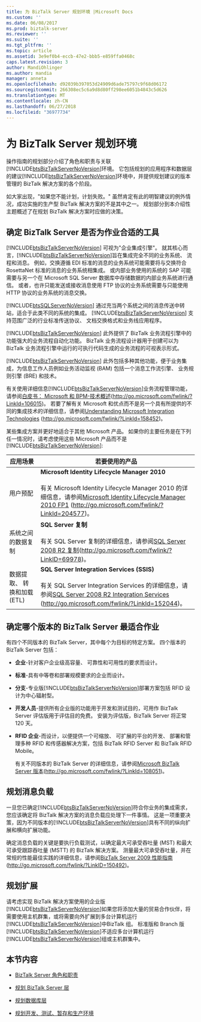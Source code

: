 ```yaml
---
title: 为 BizTalk Server 规划环境 |Microsoft Docs
ms.custom: ''
ms.date: 06/08/2017
ms.prod: biztalk-server
ms.reviewer: ''
ms.suite: ''
ms.tgt_pltfrm: ''
ms.topic: article
ms.assetid: 3e9ef0b4-eccb-47e2-bbb5-e859ffa0468c
caps.latest.revision: 3
author: MandiOhlinger
ms.author: mandia
manager: anneta
ms.openlocfilehash: d92039b397053d24909d6ade75797c9f68d06172
ms.sourcegitcommit: 266308ec5c6a9d8d80ff298ee6051b4843c5d626
ms.translationtype: MT
ms.contentlocale: zh-CN
ms.lasthandoff: 06/27/2018
ms.locfileid: "36977734"
---
```

# <a name="planning-the-environment-for-biztalk-server"></a>为 BizTalk Server 规划环境
操作指南的规划部分介绍了角色和职责与关联[!INCLUDE[btsBizTalkServerNoVersion](../includes/btsbiztalkservernoversion-md.md)]环境。 它包括规划的应用程序和数据层的建议[!INCLUDE[btsBizTalkServerNoVersion](../includes/btsbiztalkservernoversion-md.md)]环境中，并提供规划建议的版本管理的 BizTalk 解决方案的各个阶段。  
  
 如大家出现，"如果您不能计划，计划失败。" 虽然肯定有此的明智建议的例外情况，成功实施的生产型 BizTalk 解决方案的不是其中之一。 规划部分到本介绍性主题概述了在规划 BizTalk 解决方案时应做的决策。  
  
## <a name="deciding-whether-biztalk-server-is-the-right-tool-for-the-job"></a>确定 BizTalk Server 是否为作业合适的工具  
 [!INCLUDE[btsBizTalkServerNoVersion](../includes/btsbiztalkservernoversion-md.md)] 可视为"企业集成引擎"。 就其核心而言，[!INCLUDE[btsBizTalkServerNoVersion](../includes/btsbiztalkservernoversion-md.md)]旨在集成完全不同的业务系统、 流程和消息。 例如，交换遵循 EDI 标准的消息的业务系统可能需要将与交换符合 RosettaNet 标准的消息的业务系统相集成。 或内部业务使用的系统的 SAP 可能需要与另一个在 Microsoft SQL Server 数据库中存储数据的内部业务系统进行通信。 或者，也许只能发送或接收消息使用 FTP 协议的业务系统需要与只能使用 HTTP 协议的业务系统的消息交换。  
  
 [!INCLUDE[btsSQLServerNoVersion](../includes/btssqlservernoversion-md.md)] 通过充当两个系统之间的消息传送中转站，适合于此类不同的系统的集成。 [!INCLUDE[btsBizTalkServerNoVersion](../includes/btsbiztalkservernoversion-md.md)] 支持范围广泛的行业标准传送协议、 文档交换格式和业务线应用程序。  
  
 [!INCLUDE[btsBizTalkServerNoVersion](../includes/btsbiztalkservernoversion-md.md)] 此外提供了 BizTalk 业务流程引擎中的功能强大的业务流程自动化功能。 BizTalk 业务流程设计器用于创建可以为 BizTalk 业务流程引擎中运行的可执行代码生成的业务流程的可视表示形式。  
  
 [!INCLUDE[btsBizTalkServerNoVersion](../includes/btsbiztalkservernoversion-md.md)] 此外包括多种其他功能，便于业务集成，为信息工作人员例如业务活动监视 (BAM) 包括一个消息工作流引擎、 业务规则引擎 (BRE) 和技术。  
  
 有关使用详细信息[!INCLUDE[btsBizTalkServerNoVersion](../includes/btsbiztalkservernoversion-md.md)]业务流程管理功能，请参阅[白皮书： Microsoft 和 BPM-技术概述](http://go.microsoft.com/fwlink/?LinkId=106015)(<http://go.microsoft.com/fwlink/?LinkId=106015>)。 若要了解有关 Microsoft 和优点而不是另一个具有所提供的不同的集成技术的详细信息，请参阅[Understanding Microsoft Integration Technologies](http://go.microsoft.com/fwlink/?LinkId=158452) (<http://go.microsoft.com/fwlink/?LinkId=158452>)。  
  
 某些集成方案并更好地适合于其他 Microsoft 产品。 如果你的主要任务是在下列任一情况时，请考虑使用这些 Microsoft 产品而不是[!INCLUDE[btsBizTalkServerNoVersion](../includes/btsbiztalkservernoversion-md.md)]:  
  
|**应用场景**|**若要使用的产品**|  
|------------------|------------------------|  
|用户预配|**Microsoft Identity Lifecycle Manager 2010**<br /><br /> 有关 Microsoft Identity Lifecycle Manager 2010 的详细信息，请参阅[Microsoft Identity Lifecycle Manager 2010 FP1](http://go.microsoft.com/fwlink/?LinkId=204577) (http://go.microsoft.com/fwlink/?LinkId=204577)。|  
|系统之间的数据复制|**SQL Server 复制**<br /><br /> 有关 SQL Server 复制的详细信息，请参阅[SQL Server 2008 R2 复制](http://go.microsoft.com/fwlink/?LinkID=69978)(http://go.microsoft.com/fwlink/?LinkID=69978)。|  
|数据提取、 转换和加载 (ETL)|**SQL Server Integration Services (SSIS)**<br /><br /> 有关 SQL Server Integration Services 的详细信息，请参阅[SQL Server 2008 R2 Integration Services](http://go.microsoft.com/fwlink/?LinkId=152044) (http://go.microsoft.com/fwlink/?LinkId=152044)。|  
  
## <a name="deciding-which-edition-of-biztalk-server-is-right-for-the-job"></a>确定哪个版本的 BizTalk Server 最适合作业  
 有四个不同版本的 BizTalk Server，其中每个为目标的特定方案。 四个版本的 BizTalk Server 包括：  
  
- **企业**-针对客户企业级高容量、 可靠性和可用性的要求而设计。  
  
- **标准**-具有中等卷和部署规模要求的企业而设计。  
  
- **分支**-专业版[!INCLUDE[btsBizTalkServerNoVersion](../includes/btsbiztalkservernoversion-md.md)]部署方案包括 RFID 设计为中心辐射型。  
  
- **开发人员**-提供所有企业版的功能用于开发和测试目的，可用作 BizTalk Server 评估版用于评估目的免费。 安装为评估版，BizTalk Server 将正常 120 天。  
  
- **RFID 企业**-而设计，以便提供一个可缩放、 可扩展的平台的开发、 部署和管理多种 RFID 和传感器解决方案，包括 BizTalk RFID Server 和 BizTalk RFID Mobile。  
  
  有关不同版本的 BizTalk Server 的详细信息，请参阅[Microsoft BizTalk Server 版本](http://go.microsoft.com/fwlink/?LinkId=108051)(http://go.microsoft.com/fwlink/?LinkId=108051)。  
  
## <a name="planning-for-message-load"></a>规划消息负载  
 一旦您已确定[!INCLUDE[btsBizTalkServerNoVersion](../includes/btsbiztalkservernoversion-md.md)]符合你业务的集成需求，您应该确定将 BizTalk 解决方案的消息负载应处理下一件事情。 这是一项重要决策，因为不同版本的[!INCLUDE[btsBizTalkServerNoVersion](../includes/btsbiztalkservernoversion-md.md)]具有不同的纵向扩展和横向扩展功能。  
  
 确定消息负载的关键是要执行负载测试，以确定最大可承受吞吐量 (MST) 和最大可承受跟踪吞吐量 (MSTT) 的 BizTalk 解决方案。 测量最大可承受吞吐量，并在常规的性能最佳实践的详细信息，请参阅[BizTalk Server 2009 性能指南](http://go.microsoft.com/fwlink/?LinkID=150492)(http://go.microsoft.com/fwlink/?LinkID=150492)。  
  
## <a name="planning-for-expansion"></a>规划扩展  
 请考虑实现 BizTalk 解决方案使用的企业版[!INCLUDE[btsBizTalkServerNoVersion](../includes/btsbiztalkservernoversion-md.md)]如果您将添加大量的贸易合作伙伴，将需要使用主机群集，或将需要向外扩展到多台计算机运行[!INCLUDE[btsBizTalkServerNoVersion](../includes/btsbiztalkservernoversion-md.md)]中BizTalk 组。 标准版和 Branch 版[!INCLUDE[btsBizTalkServerNoVersion](../includes/btsbiztalkservernoversion-md.md)]不适应多台计算机运行[!INCLUDE[btsBizTalkServerNoVersion](../includes/btsbiztalkservernoversion-md.md)]组或主机群集中。  
  
## <a name="in-this-section"></a>本节内容  
  
-   [BizTalk Server 角色和职责](../technical-guides/biztalk-server-roles-and-responsibilities.md)  
  
-   [规划 BizTalk Server 层](../technical-guides/planning-the-biztalk-server-tier.md)  
  
-   [规划数据库层](../technical-guides/planning-the-database-tier.md)  
  
-   [规划开发、测试、暂存和生产环境](../technical-guides/planning-the-development-testing-staging-and-production-environments.md)
